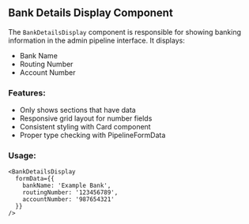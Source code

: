 ## Bank Details Display Component

The `BankDetailsDisplay` component is responsible for showing banking information in the admin pipeline interface. It displays:

- Bank Name
- Routing Number  
- Account Number

### Features:
- Only shows sections that have data
- Responsive grid layout for number fields
- Consistent styling with Card component
- Proper type checking with PipelineFormData

### Usage:
```tsx
<BankDetailsDisplay 
  formData={{
    bankName: 'Example Bank',
    routingNumber: '123456789',
    accountNumber: '987654321'
  }}
/>
```
